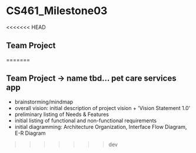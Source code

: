 # CS461_Milestone03
<<<<<<< HEAD
## Team Project
=======
## Team Project -> name tbd... pet care services app

* brainstorming/mindmap
* overall vision: initial description of project vision + 'Vision Statement 1.0'
* preliminary listing of Needs & Features
* initial listing of functional and non-functional requirements
* initial diagramming: Architecture Organization, Interface Flow Diagram, E-R Diagram
>>>>>>> dev
